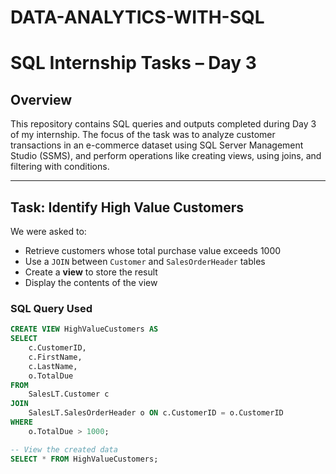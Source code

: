 # DATA-ANALYTICS-WITH-SQL

# SQL Internship Tasks – Day 3

## Overview

This repository contains SQL queries and outputs completed during Day 3 of my internship. The focus of the task was to analyze customer transactions in an e-commerce dataset using SQL Server Management Studio (SSMS), and perform operations like creating views, using joins, and filtering with conditions.

---

## Task: Identify High Value Customers

We were asked to:

- Retrieve customers whose total purchase value exceeds 1000
- Use a `JOIN` between `Customer` and `SalesOrderHeader` tables
- Create a **view** to store the result
- Display the contents of the view



### SQL Query Used

```sql
CREATE VIEW HighValueCustomers AS
SELECT 
    c.CustomerID,
    c.FirstName,
    c.LastName,
    o.TotalDue
FROM 
    SalesLT.Customer c
JOIN 
    SalesLT.SalesOrderHeader o ON c.CustomerID = o.CustomerID
WHERE 
    o.TotalDue > 1000;

-- View the created data
SELECT * FROM HighValueCustomers;
